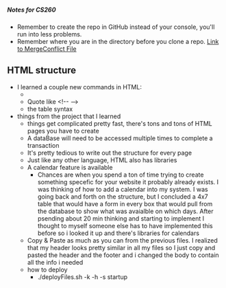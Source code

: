 ##### Notes for CS260
- Remember to create the repo in GitHub instead of your console, you'll run into less problems.
- Remember where you are in the directory before you clone a repo.
[Link to MergeConflict File](conflictTest.md)

## HTML structure
- I learned a couple new commands in HTML:
    - <img src="" alt = "" width="">
    - Quote like \<!-- -->
    - the table syntax
- things from the project that I learned
    - things get complicated pretty fast, there's tons and tons of HTML pages you have to create
    - A dataBase will need to be accessed multiple times to complete a transaction
    - It's pretty tedious to write out the structure for every page
    - Just like any other language, HTML also has libraries
    - A calendar feature is available
        - Chances are when you spend a ton of time trying to create something specefic for your website it probably already exists. I was thinking of how to add a calendar into my system. I was going back and forth on the structure, but I concluded a 4x7 table that would have a form in every box that would pull from the database to show what was avaialble on which days. After psending about 20 min thinking and starting to implement I thought to myself someone else has to have implemented this before so i looked it up and there's libraries for calendars
    - Copy & Paste as much as you can from the previous files. I realized that my header looks pretty similar in all my files so I just copy and pasted the header and the footer and i changed the body to contain all the info i needed
    - how to deploy
        - ./deployFiles.sh -k <yourpemkey> -h <yourdomain> -s startup
 
